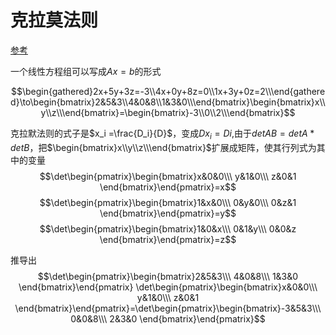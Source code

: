 # 克拉莫法则
[参考](https://www.zhihu.com/question/57118625)

一个线性方程组可以写成$Ax = b$的形式

$$\begin{gathered}2x+5y+3z=-3\\4x+0y+8z=0\\1x+3y+0z=2\\\end{gathered}\to\begin{bmatrix}2&5&3\\4&0&8\\1&3&0\\\end{bmatrix}\begin{bmatrix}x\\y\\z\\\end{bmatrix}=\begin{bmatrix}-3\\0\\2\\\end{bmatrix}$$

克拉默法则的式子是$x_i =\frac{D_i}{D}$，变成$Dx_i=Di$,由于$detAB = detA * detB$，把$\begin{bmatrix}x\\y\\z\\\end{bmatrix}$扩展成矩阵，使其行列式为其中的变量
$$\det\begin{pmatrix}\begin{bmatrix}x&0&0\\\ y&1&0\\\ z&0&1 \end{bmatrix}\end{pmatrix}=x$$
$$\det\begin{pmatrix}\begin{bmatrix}1&x&0\\\ 0&y&0\\\ 0&z&1 \end{bmatrix}\end{pmatrix}=y$$
$$\det\begin{pmatrix}\begin{bmatrix}1&0&x\\\ 0&1&y\\\ 0&0&z \end{bmatrix}\end{pmatrix}=z$$

推导出
$$\det\begin{pmatrix}\begin{bmatrix}2&5&3\\\ 4&0&8\\\ 1&3&0 \end{bmatrix}\end{pmatrix}
\det\begin{pmatrix}\begin{bmatrix}x&0&0\\\ y&1&0\\\ z&0&1 \end{bmatrix}\end{pmatrix}=\det\begin{pmatrix}\begin{bmatrix}-3&5&3\\\ 0&0&8\\\ 2&3&0 \end{bmatrix}\end{pmatrix}$$









